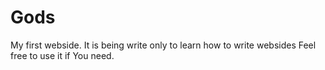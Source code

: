 # Gods
My first webside. It is being write only to learn how to write websides
Feel free to use it if You need.
